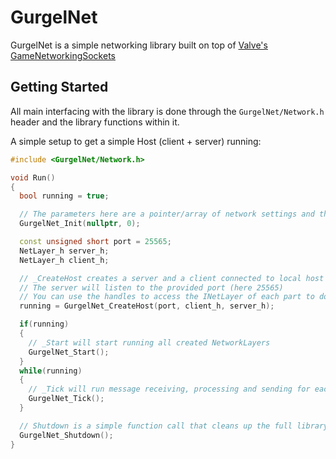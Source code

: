 # GurgelNet

GurgelNet is a simple networking library built on top of [Valve's GameNetworkingSockets](https://github.com/ValveSoftware/GameNetworkingSockets/)

## Getting Started

All main interfacing with the library is done through the `GurgelNet/Network.h` header and the library functions within it.

A simple setup to get a simple Host (client + server) running:
```cpp
#include <GurgelNet/Network.h>

void Run()
{
  bool running = true;

  // The parameters here are a pointer/array of network settings and the amount of settings (here = 0)
  GurgelNet_Init(nullptr, 0);

  const unsigned short port = 25565;
  NetLayer_h server_h;
  NetLayer_h client_h;

  // _CreateHost creates a server and a client connected to local host
  // The server will listen to the provided port (here 25565)
  // You can use the handles to access the INetLayer of each part to do more custom setup
  running = GurgelNet_CreateHost(port, client_h, server_h);

  if(running)
  {
    // _Start will start running all created NetworkLayers
    GurgelNet_Start();
  }
  while(running)
  {
    // _Tick will run message receiving, processing and sending for each created NetworkLayer
    GurgelNet_Tick();
  }

  // Shutdown is a simple function call that cleans up the full library
  GurgelNet_Shutdown();
}
```
